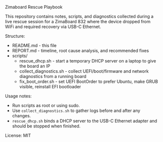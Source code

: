 Zimaboard Rescue Playbook

This repository contains notes, scripts, and diagnostics collected during a live rescue session for a ZimaBoard 832 where the device dropped from WiFi and required recovery via USB-C Ethernet.

Structure:
- README.md - this file
- REPORT.md - timeline, root cause analysis, and recommended fixes
- scripts/
  - rescue_dhcp.sh - start a temporary DHCP server on a laptop to give the board an IP
  - collect_diagnostics.sh - collect UEFI/boot/firmware and network diagnostics from a running board
  - fix_boot_order.sh - set UEFI BootOrder to prefer Ubuntu, make GRUB visible, reinstall EFI bootloader

Usage notes:
- Run scripts as root or using sudo.
- Use `collect_diagnostics.sh` to gather logs before and after any changes.
- `rescue_dhcp.sh` binds a DHCP server to the USB-C Ethernet adapter and should be stopped when finished.

License: MIT

